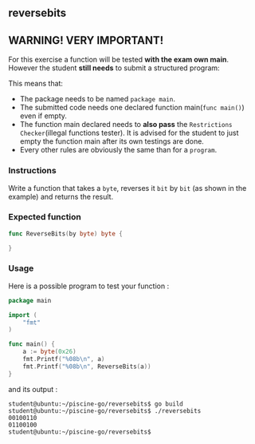 ## reversebits

## **WARNING! VERY IMPORTANT!**

For this exercise a function will be tested **with the exam own main**. However the student **still needs** to submit a structured program:

This means that:

- The package needs to be named `package main`.
- The submitted code needs one declared function main(```func main()```) even if empty.
- The function main declared needs to **also pass** the `Restrictions Checker`(illegal functions tester). It is advised for the student to just empty the function main after its own testings are done.
- Every other rules are obviously the same than for a `program`.

### Instructions

Write a function that takes a `byte`, reverses it `bit` by `bit` (as shown in the example) and returns the result.

### Expected function

```go
func ReverseBits(by byte) byte {

}
```
### Usage

Here is a possible program to test your function :

```go
package main

import (
	"fmt"
)

func main() {
	a := byte(0x26)
	fmt.Printf("%08b\n", a)
	fmt.Printf("%08b\n", ReverseBits(a))
}
```

and its output :

```console
student@ubuntu:~/piscine-go/reversebits$ go build
student@ubuntu:~/piscine-go/reversebits$ ./reversebits
00100110
01100100
student@ubuntu:~/piscine-go/reversebits$
```
